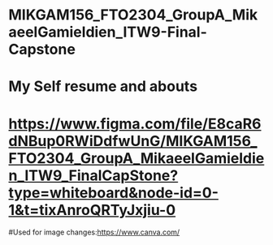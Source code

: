 # MIKGAM156_FTO2304_GroupA_MikaeelGamieldien_ITW9-Final-Capstone
# My Self resume and abouts
# https://www.figma.com/file/E8caR6dNBup0RWiDdfwUnG/MIKGAM156_FTO2304_GroupA_MikaeelGamieldien_ITW9_FinalCapStone?type=whiteboard&node-id=0-1&t=tixAnroQRTyJxjiu-0
#Used for image changes:https://www.canva.com/
